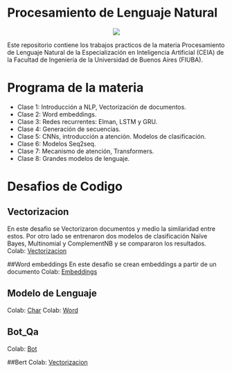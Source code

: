 # Procesamiento de Lenguaje Natural

<p align="center">
   <img src="https://github.com/user-attachments/assets/4f9bfbfe-f7a4-47a3-8031-a9048e835406">
</p>

Este repositorio contiene los trabajos practicos de la materia Procesamiento de Lenguaje Natural de la Especialización en Inteligencia Artificial (CEIA) de la Facultad de Ingeniería de la Universidad de Buenos Aires (FIUBA). 


# Programa de la materia
-  Clase 1: Introducción a NLP, Vectorización de documentos.
-  Clase 2: Word embeddings.
-  Clase 3: Redes recurrentes: Elman, LSTM y GRU.
-  Clase 4: Generación de secuencias.
-  Clase 5: CNNs, introducción a atención. Modelos de clasificación.
-  Clase 6: Modelos Seq2seq.
-  Clase 7: Mecanismo de atención, Transformers.
-  Clase 8: Grandes modelos de lenguaje.


# Desafios de Codigo
## Vectorizacion 
En este desafio se Vectorizaron documentos y medio la similaridad entre estos. Por otro lado se entrenaron dos modelos de clasificación Naïve Bayes, Multinomial y ComplementNB y se compararon los resultados.
Colab: [Vectorizacion](https://github.com/German-22/PNL/blob/main/Desafio_1_German_Poletto.ipynb)

##Word embeddings
En este desafio se crean embeddings a partir de un documento
Colab: [Embeddings](https://github.com/German-22/PNL/blob/main/Desafio_2_German_Poletto%20.ipynb)

## Modelo de Lenguaje
Colab: [Char](https://github.com/German-22/PNL/blob/main/3_modelo_lenguaje_char_German_Poletto.ipynb)
Colab: [Word](https://github.com/German-22/PNL/blob/main/3_modelo_lenguaje_word_Germam_Poletto.ipynb)

## Bot_Qa
Colab: [Bot](https://github.com/German-22/PNL/blob/main/6_bot_qa_German_Poletto.ipynb)

##Bert
Colab: [Vectorizacion](https://github.com/German-22/PNL/Desafio_1_German_Poletto.ipynb)

